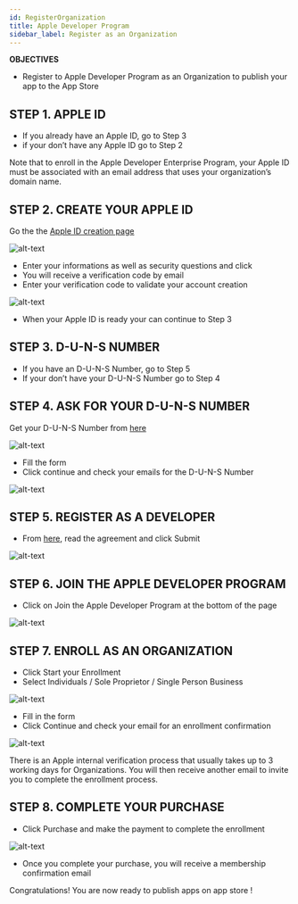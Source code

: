 ```yaml
---
id: RegisterOrganization
title: Apple Developer Program
sidebar_label: Register as an Organization
---
```


<div class = "objectives">
<b>OBJECTIVES</b>

* Register to Apple Developer Program as an Organization to publish your app to the App Store
</div>


## STEP 1. APPLE ID

* If you already have an Apple ID, go to Step 3
* if your don’t have any Apple ID go to Step 2

Note that to enroll in the Apple Developer Enterprise Program, your Apple ID must be associated with an email address that uses your organization’s domain name.


## STEP 2. CREATE YOUR APPLE ID

Go the the [Apple ID creation page](https://appleid.apple.com/)

![alt-text](/docs/assets/DeployAppStore/Apple-ID-Creation-Page-4D-for-iOS.png)

* Enter your informations as well as security questions and click
* You will receive a verification code by email
* Enter your verification code to validate your account creation

![alt-text](/docs/assets/DeployAppStore/Register-developer-program-4D-for-iOS.png)

* When your Apple ID is ready your can continue to Step 3

## STEP 3. D-U-N-S NUMBER

* If you have an D-U-N-S Number, go to Step 5
* If your don’t have your D-U-N-S Number go to Step 4

## STEP 4. ASK FOR YOUR D-U-N-S NUMBER

Get your D-U-N-S Number from [here](https://developer.apple.com/enroll/duns-lookup/#/search)

![alt-text](/docs/assets/DeployAppStore/DUNS-Number-Organization-4D-for-iOS.png)

* Fill the form
* Click continue and check your emails for the D-U-N-S Number

![alt-text](/docs/assets/DeployAppStore/DUNS-Number-Apple-Mail_4D-for-iOS.png)


## STEP 5. REGISTER AS A DEVELOPER

* From [here](https://developer.apple.com/account/), read the agreement and click Submit

![alt-text](/docs/assets/DeployAppStore/Register-developer-4D-for-iOS.png)

## STEP 6. JOIN THE APPLE DEVELOPER PROGRAM

* Click on Join the Apple Developer Program at the bottom of the page

![alt-text](/docs/assets/DeployAppStore/Join-Apple-Developer-Program-individuals-4D-for-iOS.png)

## STEP 7. ENROLL AS AN ORGANIZATION

* Click Start your Enrollment
* Select Individuals / Sole Proprietor / Single Person Business

![alt-text](/docs/assets/DeployAppStore/Apple-Developer-Program-Organizations-4D-for-iOS.png)

* Fill in the form
* Click Continue and check your email for an enrollment confirmation

![alt-text](/docs/assets/DeployAppStore/Apple-Developer-Program-Enrollment-Organizations-4D-for-iOS.png)

There is an Apple internal verification process that usually takes up to 3 working days for Organizations. You will then receive another email to invite you to complete the enrollment process.

## STEP 8. COMPLETE YOUR PURCHASE

* Click Purchase and make the payment to complete the enrollment

![alt-text](/docs/assets/DeployAppStore/Complete-Purchase-Apple-Developer-Program-4D-for-iOS.png)

* Once you complete your purchase, you will receive a membership confirmation email
 

Congratulations! You are now ready to publish apps on app store !